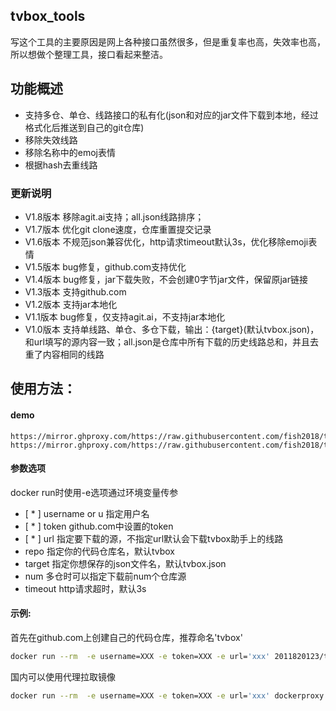 ## tvbox_tools
写这个工具的主要原因是网上各种接口虽然很多，但是重复率也高，失效率也高，所以想做个整理工具，接口看起来整洁。

## 功能概述
- 支持多仓、单仓、线路接口的私有化(json和对应的jar文件下载到本地，经过格式化后推送到自己的git仓库)
- 移除失效线路
- 移除名称中的emoj表情
- 根据hash去重线路

### 更新说明
- V1.8版本 移除agit.ai支持；all.json线路排序；
- V1.7版本 优化git clone速度，仓库重置提交记录
- V1.6版本 不规范json兼容优化，http请求timeout默认3s，优化移除emoji表情
- V1.5版本 bug修复，github.com支持优化
- V1.4版本 bug修复，jar下载失败，不会创建0字节jar文件，保留原jar链接
- V1.3版本 支持github.com
- V1.2版本 支持jar本地化
- V1.1版本 bug修复，仅支持agit.ai，不支持jar本地化
- V1.0版本 支持单线路、单仓、多仓下载，输出：{target}(默认tvbox.json)，和url填写的源内容一致；all.json是仓库中所有下载的历史线路总和，并且去重了内容相同的线路

## 使用方法：

#### demo
```
https://mirror.ghproxy.com/https://raw.githubusercontent.com/fish2018/tvbox/master/tvbox.json
https://mirror.ghproxy.com/https://raw.githubusercontent.com/fish2018/tvbox/master/all.json
```

#### 参数选项 
docker run时使用-e选项通过环境变量传参

- [ * ] username or u 指定用户名
- [ * ] token github.com中设置的token
- [ * ] url 指定要下载的源，不指定url默认会下载tvbox助手上的线路
- repo 指定你的代码仓库名，默认tvbox
- target 指定你想保存的json文件名，默认tvbox.json
- num 多仓时可以指定下载前num个仓库源
- timeout http请求超时，默认3s

#### 示例:
首先在github.com上创建自己的代码仓库，推荐命名'tvbox'

```bash
docker run --rm  -e username=XXX -e token=XXX -e url='xxx' 2011820123/tvbox
```

国内可以使用代理拉取镜像
```bash
docker run --rm  -e username=XXX -e token=XXX -e url='xxx' dockerproxy.com/2011820123/tvbox:latest
```
  
